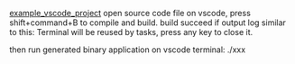[example_vscode_project](https://github.com/apollo007fd/cpp_programmer_notes/tree/main/cpp_program_language/difference_of_emplace_back_and_push_back)
open source code file on vscode, press shift+command+B to compile and build.
build succeed if output log similar to this:
Terminal will be reused by tasks, press any key to close it.

then run generated binary application on vscode terminal:
./xxx
